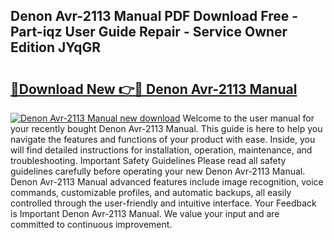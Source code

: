 ## Denon Avr-2113 Manual PDF Download Free - Part-iqz User Guide Repair - Service Owner Edition JYqGR

# <h2><a href="http://cf10256.oget.top/?id=Denon+Avr-2113+Manual">🔗Download New 👉🔴 Denon Avr-2113 Manual</a></h2>

[![Denon Avr-2113 Manual new download](https://i.imgur.com/5g1atiW.png)](http://cf10256.oget.top/?id=Denon+Avr-2113+Manual)
Welcome to the user manual for your recently bought Denon Avr-2113 Manual. This guide is here to help you navigate the features and functions of your product with ease. Inside, you will find detailed instructions for installation, operation, maintenance, and troubleshooting. Important Safety Guidelines Please read all safety guidelines carefully before operating your new Denon Avr-2113 Manual. Denon Avr-2113 Manual advanced features include image recognition, voice commands, customizable profiles, and automatic backups, all easily controlled through the user-friendly and intuitive interface. Your Feedback is Important Denon Avr-2113 Manual. We value your input and are committed to continuous improvement.
